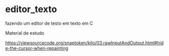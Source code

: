 # editor_texto
fazendo um editor de testo em texto em C

Material de estudo

https://viewsourcecode.org/snaptoken/kilo/03.rawInputAndOutput.html#hide-the-cursor-when-repainting
